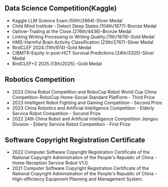 ## **Data Science Competition(Kaggle)**
- Kaggle LLM Science Exam.(50th/2664)-Sliver Medal
- Child Mind Institute - Detect Sleep States.(104th/1877)-Bronze Medal
- Optiver-Trading at the Close.(276th/4436)-Bronze Medal
- Linking Writing Processing to Writing Quality.(11th/1876)-Gold Medal
- HMS-Harmful Brain Activity Classification.(23th/2767)-Silver Medal
- BirdCLEF 2024.(11th/974)-Gold Medal
- CIBMTR-Equity in post-HCT Survival Predictions.(24th/3325)-Silver Medal
- BirdCLEF+2 2025.(13th/2025).-Gold Medal

## **Robotics Competition**
- 2023 China Robot Competition and RoboCup Robot World Cup China Competition-RoboCup Home-Social Standard PlatForm - Third Price
- 2023 Intelligent Robot Fighting and Gaming Competition - Second Prize.
- 2023 China Robotics and Artificial Intelligence Competition - Elderly Service Robot Competition - Second Prize
- 2022 24th China Robot and Artificial Intelligence Competition Jiangsu Division - Elderly Service Robot Competition - First 
Prize

## **Software Copyright Registration Certificate**
- 2022 Computer Software Copyright Registration Certificate of the National Copyright Administration of the People's Republic of China - Home Reception Service Robot V1.0.
- 2021 Computer Software Copyright Registration Certificate of the National Copyright Administration of the People's Republic 
of China - High-efficiency Equipment Planning and Management System.
